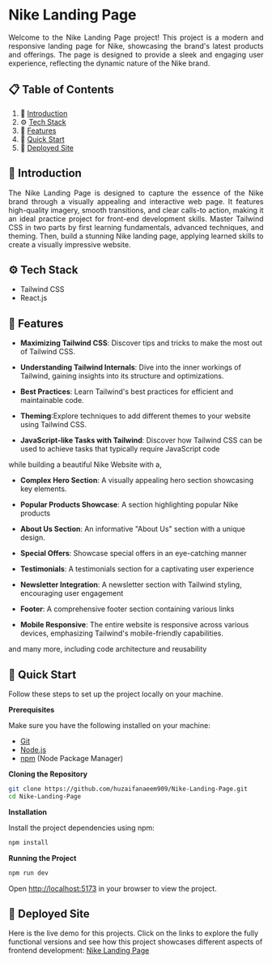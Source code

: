 # Nike Landing Page

<p align="justify">
  Welcome to the Nike Landing Page project! This project is a modern and responsive landing page for Nike, showcasing the brand's latest products and offerings. The page is designed to provide a sleek and engaging user experience, reflecting the dynamic nature of the Nike brand.
</p>

## 📋 <a name="table">Table of Contents</a>

1. 🤖 [Introduction](#introduction)
2. ⚙️ [Tech Stack](#tech-stack)
3. 🔋 [Features](#features)
4. 🤸 [Quick Start](#quick-start)
5. 🔗 [Deployed Site](#deployed-site)

## <a name="introduction">🤖 Introduction</a>

<p align="justify">
  The Nike Landing Page is designed to capture the essence of the Nike brand through a visually appealing and interactive web page. It features high-quality imagery, smooth transitions, and clear calls-to action, making it an ideal practice project for front-end development skills. Master Tailwind CSS in two parts by first learning fundamentals, advanced techniques, and theming. Then, build a stunning Nike landing page, applying learned skills to create a visually impressive website.
</p>

## <a name="tech-stack">⚙️ Tech Stack</a>

- Tailwind CSS
- React.js

## <a name="features">🔋 Features</a>

- **Maximizing Tailwind CSS**: Discover tips and tricks to make the most out of Tailwind CSS.

- **Understanding Tailwind Internals**: Dive into the inner workings of Tailwind, gaining insights into its structure and optimizations.

- **Best Practices**: Learn Tailwind's best practices for efficient and maintainable code.

- **Theming**:Explore techniques to add different themes to your website using Tailwind CSS.

- **JavaScript-like Tasks with Tailwind**: Discover how Tailwind CSS can be used to achieve tasks that typically require JavaScript code

while building a beautiful Nike Website with a,

- **Complex Hero Section**: A visually appealing hero section showcasing key elements.

- **Popular Products Showcase**: A section highlighting popular Nike products

- **About Us Section**: An informative "About Us" section with a unique design.

- **Special Offers**: Showcase special offers in an eye-catching manner

- **Testimonials**: A testimonials section for a captivating user experience

- **Newsletter Integration**: A newsletter section with Tailwind styling, encouraging user engagement

- **Footer**: A comprehensive footer section containing various links

- **Mobile Responsive**: The entire website is responsive across various devices, emphasizing Tailwind's mobile-friendly capabilities.

and many more, including code architecture and reusability 

## <a name="quick-start">🤸 Quick Start</a>

Follow these steps to set up the project locally on your machine.

**Prerequisites**

Make sure you have the following installed on your machine:

- [Git](https://git-scm.com/)
- [Node.js](https://nodejs.org/en)
- [npm](https://www.npmjs.com/) (Node Package Manager)

**Cloning the Repository**

```bash
git clone https://github.com/huzaifanaeem909/Nike-Landing-Page.git
cd Nike-Landing-Page
```

**Installation**

Install the project dependencies using npm:

```bash
npm install
```


**Running the Project**

```bash
npm run dev
```

Open [http://localhost:5173](http://localhost:5173) in your browser to view the project.

## <a name="deployed-site">🔗 Deployed Site</a>

Here is the live demo for this projects. Click on the links to explore the fully functional versions and see how this project showcases different aspects of frontend development: [Nike Landing Page](https://my-nikelandingpage-project.netlify.app/)
